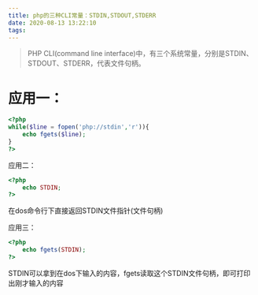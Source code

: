```yaml
---
title: php的三种CLI常量：STDIN,STDOUT,STDERR
date: 2020-08-13 13:22:10
tags:
---
```


>PHP CLI(command line interface)中，有三个系统常量，分别是STDIN、STDOUT、STDERR，代表文件句柄。
  
  
#  应用一：
```php
<?php
while($line = fopen('php://stdin','r')){
    echo fgets($line);
}
?>
```

应用二：
```php
<?php
    echo STDIN;
?>
```
在dos命令行下直接返回STDIN文件指针(文件句柄)

应用三：
```php
<?php
    echo fgets(STDIN);
?>
```
STDIN可以拿到在dos下输入的内容，fgets读取这个STDIN文件句柄，即可打印出刚才输入的内容